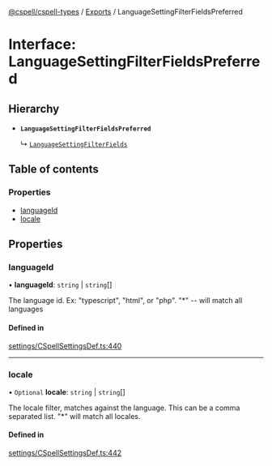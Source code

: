[@cspell/cspell-types](../README.md) / [Exports](../modules.md) / LanguageSettingFilterFieldsPreferred

# Interface: LanguageSettingFilterFieldsPreferred

## Hierarchy

- **`LanguageSettingFilterFieldsPreferred`**

  ↳ [`LanguageSettingFilterFields`](LanguageSettingFilterFields.md)

## Table of contents

### Properties

- [languageId](LanguageSettingFilterFieldsPreferred.md#languageid)
- [locale](LanguageSettingFilterFieldsPreferred.md#locale)

## Properties

### languageId

• **languageId**: `string` \| `string`[]

The language id.  Ex: "typescript", "html", or "php".  "*" -- will match all languages

#### Defined in

[settings/CSpellSettingsDef.ts:440](https://github.com/streetsidesoftware/cspell/blob/2d85fdee/packages/cspell-types/src/settings/CSpellSettingsDef.ts#L440)

___

### locale

• `Optional` **locale**: `string` \| `string`[]

The locale filter, matches against the language. This can be a comma separated list. "*" will match all locales.

#### Defined in

[settings/CSpellSettingsDef.ts:442](https://github.com/streetsidesoftware/cspell/blob/2d85fdee/packages/cspell-types/src/settings/CSpellSettingsDef.ts#L442)
